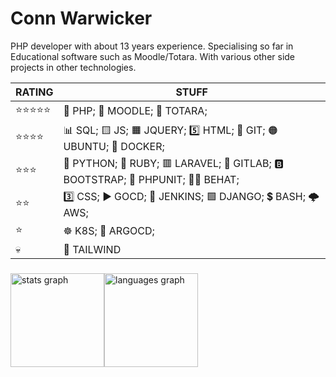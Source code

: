 # Conn Warwicker

PHP developer with about 13 years experience. Specialising so far in Educational software such as Moodle/Totara. With various other side projects in other technologies.

|RATING|STUFF|
|--|--|
| ⭐⭐⭐⭐⭐ | 🐘 PHP; 📙 MOODLE; 📘 TOTARA; |
| ⭐⭐⭐⭐ | 📊 SQL; 🟨 JS; 🟧 JQUERY; 5️⃣ HTML; 🔀 GIT; 🟠 UBUNTU; 🐋 DOCKER; |
| ⭐⭐⭐ | 🐍 PYTHON; 💎 RUBY; 🟥 LARAVEL; 🦊 GITLAB; 🅱️ BOOTSTRAP; 🧪 PHPUNIT; 🐝🎩 BEHAT; |
| ⭐⭐ | 3️⃣ CSS; ▶️ GOCD; 🤵 JENKINS; 🟩 DJANGO; 💲 BASH; 🌩️ AWS; |
| ⭐ | ☸️ K8S; 🐙 ARGOCD; |
| 💀 | 💩 TAILWIND |


###

<img src="https://github-readme-stats.vercel.app/api?username=cwarwicker&hide_title=false&hide_rank=false&show_icons=true&include_all_commits=true&count_private=true&disable_animations=false&theme=dracula&locale=en&hide_border=false" height="150" alt="stats graph"  /><img src="https://github-readme-stats.vercel.app/api/top-langs?username=cwarwicker&locale=en&hide_title=false&layout=compact&card_width=320&langs_count=5&theme=dracula&hide_border=false" height="150" alt="languages graph"  />

